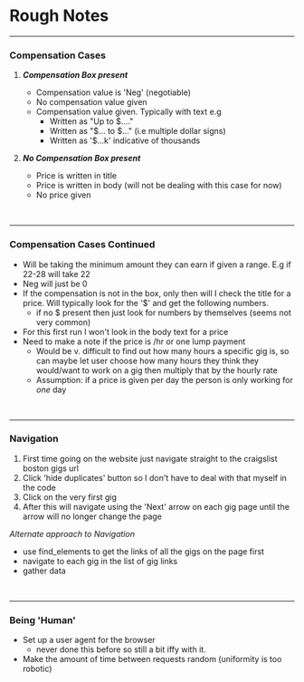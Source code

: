 # Rough Notes
<hr>

### **Compensation Cases**
1. **_Compensation Box present_**
    - Compensation value is 'Neg' (negotiable)
    - No compensation value given
    - Compensation value given. Typically with text e.g
        - Written as "Up to $...."
        - Written as "$... to $..." (i.e multiple dollar signs)
        - Written as '$...k' indicative of thousands

2. **_No Compensation Box present_**
    - Price is written in title
    - Price is written in body (will not be dealing with this case for now)
    - No price given

<br>
<hr>

### **Compensation Cases Continued**
- Will be taking the minimum amount they can earn if given 
  a range. E.g if 22-28 will take 22
- Neg will just be 0
- If the compensation is not in the box, only then will I check the
  title for a price. Will typically look for the '$' and get the following numbers.
    - if no $ present then just look for numbers by themselves (seems not very common)
- For this first run I won't look in the body text for a price
- Need to make a note if the price is /hr or one lump payment
    - Would be v. difficult to find out how many hours a specific gig is,
      so can maybe let user choose how many hours they think they would/want to
      work on a gig then multiply that by the hourly rate
    - Assumption: if a price is given per day the person is only working for *one* day

<br>
<hr>

### **Navigation**
1. First time going on the website just navigate straight to the craigslist boston gigs url
2. Click 'hide duplicates' button so I don't have to deal with that myself in the code
3. Click on the very first gig
4. After this will navigate using the 'Next' arrow on each gig page until the arrow will no longer change the page

_Alternate approach to Navigation_
- use find_elements to get the links of all the gigs on the page first
- navigate to each gig in the list of gig links
- gather data


<br>
<hr>

### **Being 'Human'**
- Set up a user agent for the browser
  - never done this before so still a bit iffy with it.
- Make the amount of time between requests random (uniformity is too robotic)